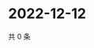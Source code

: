 # 2022-12-12

共 0 条

<!-- BEGIN WEIBO -->
<!-- 最后更新时间 Mon Dec 12 2022 12:00:49 GMT+0800 (China Standard Time) -->

<!-- END WEIBO -->
